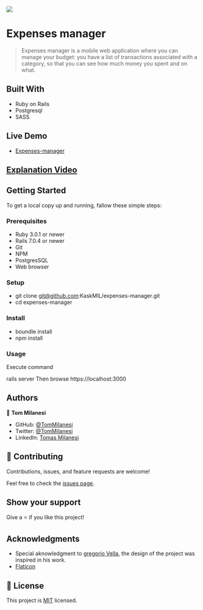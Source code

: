 ![](https://img.shields.io/badge/Microverse-blueviolet)

# Expenses manager

> Expenses manager is a mobile web application where you can manage your budget: you have a list of transactions associated with a category, so that you can see how much money you spent and on what.

## Built With

- Ruby on Rails
- Postgresql
- SASS

## Live Demo

- [Expenses-manager](https://expenses-manager-mila.herokuapp.com/)

## [Explanation Video](https://www.loom.com/share/f40d9ba38d4a4fb98319092c9e030114)


## Getting Started

To get a local copy up and running, fallow these simple steps:

### Prerequisites

- Ruby 3.0.1 or newer
- Rails 7.0.4 or newer
- Git
- NPM
- PostgresSQL
- Web browser

### Setup

- git clone git@github.com:KaskMIL/expenses-manager.git
- cd expenses-manager

### Install

- boundle install
- npm install

### Usage

Execute command

rails server
Then browse https://localhost:3000


## Authors

👤 **Tom Milanesi**

- GitHub: [@TomMilanesi](https://github.com/KaskMIL)
- Twitter: [@TomMilanesi](https://twitter.com/TomasMilanesi)
- LinkedIn: [Tomas Milanesi](https://www.linkedin.com/in/tomas-milanesi-3427bb185/)

## 🤝 Contributing

Contributions, issues, and feature requests are welcome!

Feel free to check the [issues page](../../issues/).

## Show your support

Give a ⭐️ if you like this project!

## Acknowledgments

- Special aknowledgment to [gregorio Vella](www.gregoirevella.com), the design of the project was inspired in his work.
- <a href="https://www.flaticon.com/free-icons/">Flaticon</a>

## 📝 License

This project is [MIT](./MIT.md) licensed.
